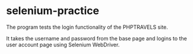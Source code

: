 # selenium-practice

The program tests the login functionality of the PHPTRAVELS site. 

It takes the username and password from the base page and logins to the user account page using Selenium WebDriver.
